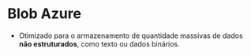 # Blob Azure
  - Otimizado para o armazenamento de quantidade massivas de dados **não estruturados**, como texto ou dados binários. 
